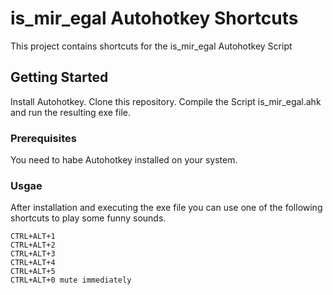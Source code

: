 # is_mir_egal Autohotkey Shortcuts

This project contains shortcuts for the is_mir_egal Autohotkey Script

## Getting Started

Install Autohotkey. Clone this repository. Compile the Script is_mir_egal.ahk and run the resulting exe file.

### Prerequisites

You need to habe Autohotkey installed on your system.

### Usgae

After installation and executing the exe file you can use one of the following shortcuts to play some funny sounds.


```
CTRL+ALT+1
CTRL+ALT+2
CTRL+ALT+3
CTRL+ALT+4
CTRL+ALT+5
CTRL+ALT+0 mute immediately
```